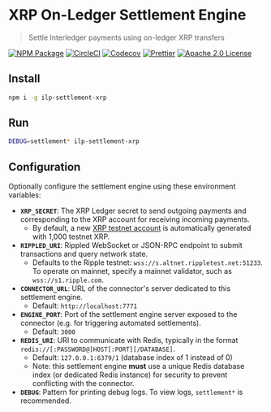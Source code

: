 # XRP On-Ledger Settlement Engine

> Settle Interledger payments using on-ledger XRP transfers

[![NPM Package](https://img.shields.io/npm/v/ilp-settlement-xrp.svg?style=flat-square&logo=npm)](https://npmjs.org/package/ilp-settlement-xrp)
[![CircleCI](https://img.shields.io/circleci/project/github/interledgerjs/settlement-xrp/master.svg?style=flat-square&logo=circleci)](https://circleci.com/gh/interledgerjs/settlement-xrp/master)
[![Codecov](https://img.shields.io/codecov/c/github/interledgerjs/settlement-xrp/master.svg?style=flat-square&logo=codecov)](https://codecov.io/gh/interledgerjs/settlement-xrp)
[![Prettier](https://img.shields.io/badge/code_style-prettier-brightgreen.svg?style=flat-square)](https://prettier.io/)
[![Apache 2.0 License](https://img.shields.io/github/license/interledgerjs/settlement-xrp.svg?style=flat-square)](https://github.com/interledgerjs/settlement-xrp/blob/master/LICENSE)

## Install

```bash
npm i -g ilp-settlement-xrp
```

## Run

```bash
DEBUG=settlement* ilp-settlement-xrp
```

## Configuration

Optionally configure the settlement engine using these environment variables:

- **`XRP_SECRET`**: The XRP Ledger secret to send outgoing payments and corresponding to the XRP account for receiving incoming payments.
  - By default, a new [XRP testnet account](https://xrpl.org/xrp-test-net-faucet.html) is automatically generated with 1,000 testnet XRP.
- **`RIPPLED_URI`**: Rippled WebSocket or JSON-RPC endpoint to submit transactions and query network state.
  - Defaults to the Ripple testnet: `wss://s.altnet.rippletest.net:51233`. To operate on mainnet, specify a mainnet validator, such as `wss://s1.ripple.com`.
- **`CONNECTOR_URL`**: URL of the connector's server dedicated to this settlement engine.
  - Default: `http://localhost:7771`
- **`ENGINE_PORT`**: Port of the settlement engine server exposed to the connector (e.g. for triggering automated settlements).
  - Default: `3000`
- **`REDIS_URI`**: URI to communicate with Redis, typically in the format `redis://[:PASSWORD@]HOST[:PORT][/DATABASE]`.
  - Default: `127.0.0.1:6379/1` (database index of 1 instead of 0)
  - Note: this settlement engine **must** use a unique Redis database index (or dedicated Redis instance) for security to prevent conflicting with the connector.
- **`DEBUG`**: Pattern for printing debug logs. To view logs, `settlement*` is recommended.
